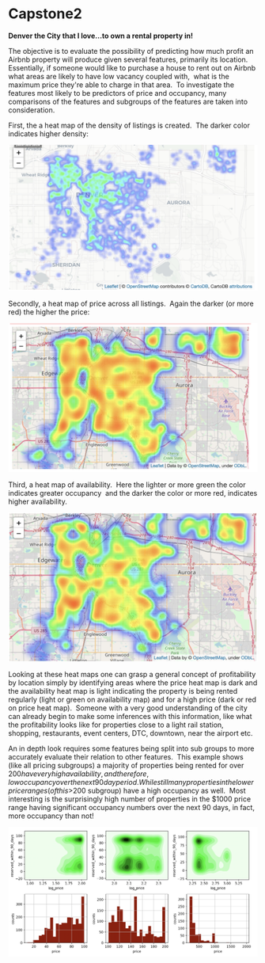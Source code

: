 # Capstone2
**Denver the City that I love...to own a rental property in!**

The objective is to evaluate the possibility of predicting how much profit an Airbnb property will produce given several features, primarily its location.  Essentially, if someone would like to purchase a house to rent out on Airbnb what areas are likely to have low vacancy coupled with,  what is the maximum price they're able to charge in that area.  To investigate the features most likely to be predictors of price and occupancy, many comparisons of the features and subgroups of the features are taken into consideration.

First, the a heat map of the density of listings is created.  The darker color indicates higher density:

![density_heat_map](https://github.com/cody1212/Capstone2/blob/master/images/density_heat_map.png)

Secondly, a heat map of price across all listings.  Again the darker (or more red) the higher the price:

![price_heat_map](https://github.com/cody1212/Capstone2/blob/master/images/price_heat_map.png)

Third, a heat map of availability.  Here the lighter or more green the color indicates greater occupancy  and the darker the color or more red, indicates higher availability.

![availability_heat_map](https://github.com/cody1212/Capstone2/blob/master/images/availability_heat_map.png)

Looking at these heat maps one can grasp a general concept of profitability by location simply by identifying areas where the price heat map is dark and the availability heat map is light indicating the property is being rented regularly (light or green on availability map) and for a high price (dark or red on price heat map).  Someone with a very good understanding of the city can already begin to make some inferences with this information, like what the profitability looks like for properties close to a light rail station, shopping, restaurants, event centers, DTC, downtown, near the airport etc.

An in depth look requires some features being split into sub groups to more accurately evaluate their relation to other features.  This example shows (like all pricing subgroups) a majority of properties being rented for over $200 have very high availability, and therefore, low occupancy over the next 90 day period.  While still many properties in the lower price ranges (of this >$200 subgroup) have a high occupancy as well.  Most interesting is the surprisingly high number of properties in the $1000 price range having significant occupancy numbers over the next 90 days, in fact, more occupancy than not!

![joint_plots_by_price_bin](https://github.com/cody1212/Capstone2/blob/master/images/joint_plots_and_count_histograms.png)